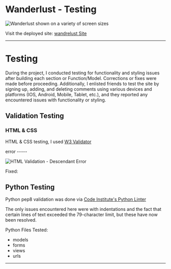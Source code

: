 # Wanderlust -  Testing


![Wanderlust shown on a variety of screen sizes](documention/images/Wanderlust_blog_site.png)

Visit the deployed site: [wandrelust Site](https://django-wanderlust-96b58b7e2665.herokuapp.com/)

___

# Testing

During the project, I conducted testing for functionality and styling issues after building each section or Function/Model. Corrections or fixes were made before proceeding. Additionally, I enlisted friends to test the site by signing up, adding, and deleting comments using various devices and platforms (IOS, Android, Mobile, Tablet, etc.), and they reported any encountered issues with functionality or styling.

## Validation Testing

### HTML & CSS

HTML & CSS testing, I used [W3 Validator](https://validator.w3.org/)

error -----

![HTML Validation - Descendant Error](documentation/testing_documentation/validation/base.html_button_descendant.png)

Fixed:

## Python Testing

Python pep8 validation was done via [Code Institute's Python Linter](https://pep8ci.herokuapp.com/)

The only issues encountered here were with indentations and the fact that certain lines of text exceeded the 79-character limit, but these have now been resolved.

Python Files Tested:

- models
- forms
- views
- urls

___

